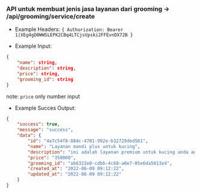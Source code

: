 ### API untuk membuat jenis jasa layanan dari grooming -> /api/grooming/service/create

- Example Headers: `{ Authorization: Bearer 1|XEg4gD0WWSLEPK2CBq4LTCjsVpski2FFEvnDX72B }`

- Example Input: 

```json
{ 
    "name": string,
    "description": string,
    "price": string,
    "grooming_id": string
}
```
note: `price` only number input

- Example Succes Output:

```json
{
    "success": true,
    "message": "success",
    "data": {
        "id": "4a7c54f8-884c-4701-992e-b32720ded561",
        "name": "Layanan mandi plus untuk kucing",
        "description": "ini adalah layanan premium untuk kucing anda agar kucing selalu tampak bersih dan wangi",
        "price": "350000",
        "grooming_id": "ab6322e0-cdbb-4c68-a0e7-05e6da5013e4",
        "created_at": "2022-06-09 09:12:22",
        "updated_at": "2022-06-09 09:12:22"
    }
}
```